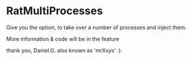 # RatMultiProcesses

Give you the option, to take over a number of processes and inject them.

More information & code will be in the feature 

thank you, Daniel.G. also known as 'mrXsys' :). 

